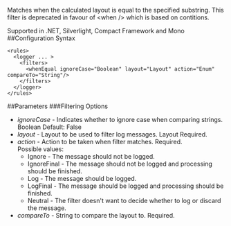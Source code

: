 Matches when the calculated layout is equal to the specified substring. This filter is deprecated in favour of \<when /> which is based on contitions. 

Supported in .NET, Silverlight, Compact Framework and Mono
##Configuration Syntax
```
<rules>
  <logger ... >
    <filters>
      <whenEqual ignoreCase="Boolean" layout="Layout" action="Enum" compareTo="String"/>
    </filters>
  </logger>
</rules>
```
##Parameters
###Filtering Options
* _ignoreCase_ - Indicates whether to ignore case when comparing strings. Boolean Default: False
* _layout_ - Layout to be used to filter log messages. Layout Required.
* _action_ - Action to be taken when filter matches. Required.  
Possible values:  
  * Ignore - The message should not be logged.
  * IgnoreFinal - The message should not be logged and processing should be finished.
  * Log - The message should be logged.
  * LogFinal - The message should be logged and processing should be finished.
  * Neutral - The filter doesn't want to decide whether to log or discard the message.
* _compareTo_ - String to compare the layout to. Required.